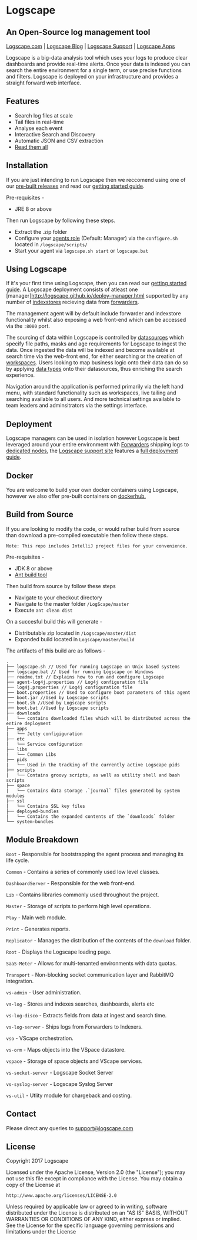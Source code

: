 # Logscape
## An Open-Source log management tool
[Logscape.com](http://www.logscape.com) | [Logscape Blog](http://blog.logscape.com) | [Logscape Support](http://support.logscape.com) | [Logscape Apps](www.logscape.github.io/apps)

Logscape is a big-data analysis tool which uses your logs to produce clear dashboards and provide real-time alerts. Once your data is indexed you can search the entire environment for a single term, or use precise functions and filters. Logscape is deployed on your infrastructure and provides a straight forward web interface.

## Features
* Search log files at scale
* Tail files in real-time
* Analyse each event
* Interactive Search and Discovery
* Automatic JSON and CSV extraction
* [Read them all](http://logscape.com/product.html)

## Installation
If you are just intending to run Logscape then we reccomend using one of our [pre-built releases](https://github.com/logscape/Logscape/releases/latest) and read our [getting started guide](http://logscape.github.io/tutorials-walkthrough.html).

Pre-requisites -
*  JRE 8 or above

Then run Logscape by following these steps.
* Extract the .zip folder
* Configure your [agents role](https://logscape.github.io/deploy.html) (Default: Manager) via the `configure.sh` located in ```/logscape/scripts/```
* Start your agent via `logscape.sh start` or `logscape.bat`

## Using Logscape
If it's your first time using Logscape, then you can read our [getting started guide](http://logscape.github.io/tutorials-walkthrough.html).
A Logscape deployment consists of atleast one [manager]http://logscape.github.io/deploy-manager.html supported by any number of [indexstores](http://logscape.github.io/deploy-indexstore.html) recieving data from [forwarders](http://logscape.github.io/deploy-forwarder.html).

The management agent will by default include forwarder and indexstore functionality whilst also exposing a web front-end which can be accessed via the `:8080` port.

The sourcing of data within Logscape is controlled by [datasources](http://logscape.github.io/ds.html) which specify file paths, masks and age requirements for Logscape to ingest the data. Once ingested the data will be indexed and become available at search time via the web-front end, for either searching or the creation of [workspaces](http://logscape.github.io/workspaces.html). Users looking to map business logic onto their data can do so by applying [data types](http://logscape.github.io/types.html) onto their datasources, thus enriching the search experience.

Navigation around the application is performed primarily via the left hand menu, with standard functionality such as workspaces, live tailing and searching available to all users. And more technical settings available to team leaders and adminsitrators via the settings interface.

## Deployment
Logscape managers can be used in isolation however Logscape is best leveraged around your entire environment with [Forwarders](http://logscape.github.io/deploy-forwarder.html) shipping logs to [dedicated nodes](http://logscape.github.io/deploy-indexstore.html), the [Logscape support site](http://logscape.github.io/) features a [full deployment guide](http://logscape.github.io/deploy.html).

## Docker
You are welcome to build your own docker containers using Logscape, however we also offer pre-built containers on [dockerhub.](https://hub.docker.com/r/logscape/logscape/)

## Build from Source
If you are looking to modify the code, or would rather build from source than download a pre-compiled executable then follow these steps.
```
Note: This repo includes IntelliJ project files for your convenience.
```
Pre-requisites -
* JDK 8 or above
* [Ant build tool](http://ant.apache.org/)

Then build from source by follow these steps
* Navigate to your checkout directory
* Navigate to the master folder `/LogScape/master`
* Execute `ant clean dist`

On a succesful build this will generate -
* Distributable zip located in `/Logscape/master/dist`
* Expanded build located in `Logscape/master/build`

The artifacts of this build are as follows -
```
.
├── logscape.sh // Used for running Logscape on Unix based systems
├── logscape.bat // Used for running Logscape on Windows
├── readme.txt // Explains how to run and configure Logscape
├── agent-log4j.properties // Log4j configuration file
├── log4j.properties // Log4j configuration file
├── boot.properties // Used to configure boot parameters of this agent
├── boot.jar //Used by Logscape scripts
├── boot.sh //Used by Logscape scripts
├── boot.bat //Used by Logscape scripts
├── downloads
|   └── contains downloaded files which will be distributed across the entire deployment
├── apps
|   └── Jetty configiguration
├── etc
|   └── Service configuration
├── libs
|   └── Common Libs
├── pids
|   └── Used in the tracking of the currently active Logscape pids
├── scripts
|   └── Contains groovy scripts, as well as utility shell and bash scripts
├── space
|   └── Contains data storage .`journal` files generated by system modules
├── ssl
|   └── Contains SSL key files
├── deployed-bundles
|   └── Contains the expanded contents of the `downloads` folder
└── system-bundles
```

## Module Breakdown
`Boot` - Responsible for bootstrapping the agent process and managing its life cycle.

`Common` - Contains a series of commonly used low level classes.

`DashboardServer` - Responsible for the web front-end.

`Lib` - Contains libraries commonly used throughout the project.

`Master` - Storage of scripts to perform high level operations.

`Play` - Main web module.

`Print` - Generates reports.

`Replicator` - Manages the distribution of the contents of the `download` folder.

`Root` - Displays the Logscape loading page.

`SaaS-Meter` - Allows for multi-tenanted environments with data quotas.

`Transport` - Non-blocking socket communication layer and RabbitMQ integration.

`vs-admin` - User administration.

`vs-log` - Stores and indexes searches, dashboards, alerts etc

`vs-log-disco` - Extracts fields from data at ingest and search time.

`vs-log-server` - Ships logs from Forwarders to Indexers.

`vso` - VScape orchestration.

`vs-orm` - Maps objects into the VSpace datastore.

`vspace` - Storage of space objects and VScape services.

`vs-socket-server` - Logscape Socket Server

`vs-syslog-server` - Logscape Syslog Server

`vs-util` - Utlity module for chargeback and costing.

## Contact
Please direct any queries to support@logscape.com

## License
Copyright 2017 Logscape

Licensed under the Apache License, Version 2.0 (the "License");
you may not use this file except in compliance with the License.
You may obtain a copy of the License at

    http://www.apache.org/licenses/LICENSE-2.0

Unless required by applicable law or agreed to in writing, software
distributed under the License is distributed on an "AS IS" BASIS,
WITHOUT WARRANTIES OR CONDITIONS OF ANY KIND, either express or implied.
See the License for the specific language governing permissions and
limitations under the License
